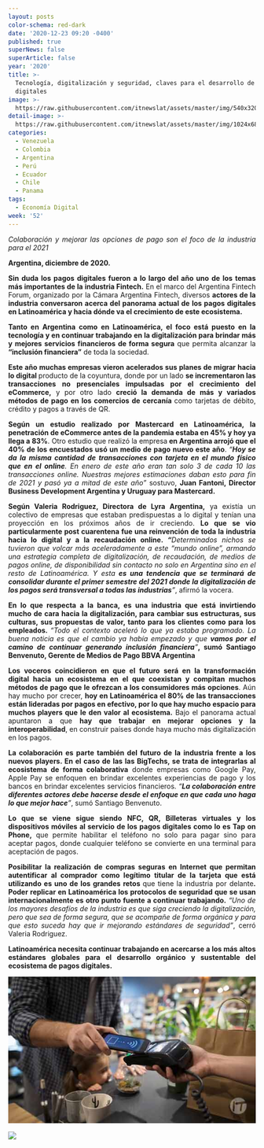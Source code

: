 ```yaml
---
layout: posts
color-schema: red-dark
date: '2020-12-23 09:20 -0400'
published: true
superNews: false
superArticle: false
year: '2020'
title: >-
  Tecnología, digitalización y seguridad, claves para el desarrollo de los pagos
  digitales
image: >-
  https://raw.githubusercontent.com/itnewslat/assets/master/img/540x320/Pago-NFC-p.jpg
detail-image: >-
  https://raw.githubusercontent.com/itnewslat/assets/master/img/1024x680/Pago-NFC-g.jpg
categories:
  - Venezuela
  - Colombia
  - Argentina
  - Perú
  - Ecuador
  - Chile
  - Panama
tags:
  - Economía Digital
week: '52'
---
```

<p style="text-align: justify;"><em>Colaboración y mejorar las opciones de pago son el foco de la industria para el 2021</em></p>
<p style="text-align: justify;"><strong>Argentina, diciembre de 2020.</strong></p>
<p style="text-align: justify;"><strong>Sin duda </strong><strong>los pagos digitales fueron a lo largo del año uno de los temas más importantes de la industria Fintech.</strong> En el marco del Argentina Fintech Forum, organizado por la Cámara Argentina Fintech, diversos <strong>actores de la industria conversaron acerca del panorama actual de los pagos digitales en Latinoamérica y hacia dónde va el crecimiento de este ecosistema. </strong></p>
<p style="text-align: justify;"><strong>Tanto en Argentina como en Latinoamérica, </strong><strong>el foco está puesto en la tecnología y en continuar trabajando en la digitalización para brindar más y mejores servicios financieros de forma segura</strong> que permita alcanzar la <strong>“inclusión financiera”</strong> de toda la sociedad.</p>
<p style="text-align: justify;"><strong>Este año muchas empresas vieron acelerados sus planes de migrar hacia lo digital </strong>producto de la coyuntura, donde por un lado <strong>se incrementaron las transacciones no presenciales impulsadas por el crecimiento del eCommerce,</strong> y por otro lado <strong>creció la demanda de más y variados métodos de pago en los comercios de cercanía </strong>como tarjetas de débito, crédito y pagos a través de QR.</p>
<p style="text-align: justify;"><strong>Según un estudio realizado por Mastercard en Latinoamérica, la penetración de eCommerce antes de la pandemia estaba en 45% y hoy ya llega a 83%</strong>. Otro estudio que realizó la empresa<strong> en Argentina arrojó que el 40% de los encuestados usó un medio de pago nuevo este año</strong>. <em>“<strong>Hoy se da la misma cantidad de transacciones con tarjeta en el mundo físico que en el online</strong>. En enero de este año eran tan solo 3 de cada 10 las transacciones online. Nuestras mejores estimaciones daban esto para fin de 2021 y pasó ya a mitad de este año”</em> sostuvo, <strong>Juan Fantoni, Director Business Development Argentina y Uruguay para Mastercard.</strong></p>
<p style="text-align: justify;"><strong>Según </strong><strong>Valeria Rodriguez, Directora de Lyra Argentina,</strong> ya existía un colectivo de empresas que estaban predispuestas a lo digital y tenían una proyección en los próximos años de ir creciendo. <strong>Lo que se vio particularmente post cuarentena fue una reinvención de toda la industria hacia lo digital y a la recaudación online. </strong><em><strong>“</strong></em><em>Determinados nichos se tuvieron que volcar más aceleradamente a este “mundo online”, armando una estrategia completa de digitalización, de recaudación, de medios de pagos online, de disponibilidad sin contacto no solo en Argentina sino en el resto de Latinoamérica. Y esta<strong> es una tendencia que se terminará de consolidar durante el primer semestre del 2021 donde la digitalización de los pagos será transversal a todas las industrias</strong>”</em>, afirmó la vocera.</p>
<p style="text-align: justify;"><strong>En lo que respecta a la banca, es una industria que está invirtiendo mucho de cara hacia la digitalización, para cambiar sus estructuras, sus culturas, sus propuestas de valor, tanto para los clientes como para los empleados. </strong><em>“Todo el contexto aceleró lo que ya estaba programado. La buena noticia es que el cambio ya había empezado y que <strong>vamos por el camino de continuar generando inclusión financiera</strong>”</em><strong>, sumó </strong><strong>Santiago Benvenuto, Gerente de Medios de Pago BBVA Argentina </strong></p>
<p style="text-align: justify;"><strong>Los voceros coincidieron en que el futuro será en la transformación digital hacia un ecosistema en el que coexistan y compitan muchos métodos de pago que le ofrezcan a los consumidores más opciones</strong>. Aún hay mucho por crecer, <strong>hoy en Latinoamérica el 80% de las transacciones están lideradas por pagos en efectivo, por lo que hay mucho espacio para muchos players que le den valor al ecosistema.</strong> Bajo el panorama actual apuntaron a que <strong>hay que trabajar en mejorar opciones y la  interoperabilidad</strong>, en construir países donde haya mucho más digitalización en los pagos.</p>
<p style="text-align: justify;"><strong>La colaboración es parte también del futuro de la industria frente a los nuevos players. En el caso de las las BigTechs, se trata de integrarlas al ecosistema de forma colaborativa</strong> donde empresas como Google Pay, Apple Pay se enfoquen en brindar excelentes experiencias de pago y los bancos en brindar excelentes servicios financieros. <em>“<strong>La colaboración entre diferentes actores debe hacerse desde el enfoque en que cada uno haga lo que mejor hace</strong>”</em>, sumó Santiago Benvenuto.</p>
<p style="text-align: justify;"><strong>Lo que se viene sigue siendo NFC, QR, Billeteras virtuales y los dispositivos móviles al servicio de los pagos digitales como lo es Tap on Phone,</strong> que permite habilitar el teléfono no solo para pagar sino para aceptar pagos, donde cualquier teléfono se convierte en una terminal para aceptación de pagos.</p>
<p style="text-align: justify;"><strong>Posibilitar la realización de compras seguras en Internet que permitan autentificar al comprador como legítimo titular de la tarjeta que está utilizando es uno de los grandes retos </strong>que tiene la industria por delante<strong>. Poder replicar en Latinoamérica los protocolos de seguridad que se usan internacionalmente es otro punto fuente a continuar trabajando.</strong> <em>“Uno de los mayores desafíos de la industria es que siga creciendo la digitalización, pero que sea de forma segura, que se acompañe de forma orgánica y para que esto suceda hay que ir mejorando estándares de seguridad”</em>, cerró Valeria Rodriguez.</p>
<p style="text-align: justify;"><strong>Latinoamérica necesita continuar trabajando en acercarse a los más altos estándares globales para el desarrollo orgánico y sustentable del ecosistema de pagos digitales.</strong></p>

![](https://raw.githubusercontent.com/itnewslat/assets/master/img/540x320/Pago-NFC-p.jpg)

<img src="https://tracker.metricool.com/c3po.jpg?hash=56f88a41e39ab42c063cc51676587a04"/>